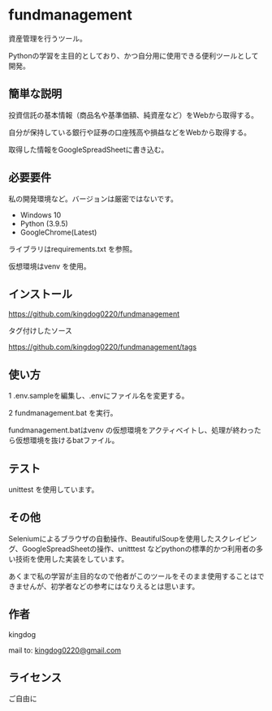 # fundmanagement

 
資産管理を行うツール。

Pythonの学習を主目的としており、かつ自分用に使用できる便利ツールとして開発。
 
## 簡単な説明
 
投資信託の基本情報（商品名や基準価額、純資産など）をWebから取得する。

自分が保持している銀行や証券の口座残高や損益などをWebから取得する。

取得した情報をGoogleSpreadSheetに書き込む。


## 必要要件
 
私の開発環境など。バージョンは厳密ではないです。
- Windows 10
- Python (3.9.5)
- GoogleChrome(Latest)

ライブラリはrequirements.txt を参照。

仮想環境はvenv を使用。


## インストール
 
https://github.com/kingdog0220/fundmanagement

タグ付けしたソース

https://github.com/kingdog0220/fundmanagement/tags
 
## 使い方
 
1 .env.sampleを編集し、.envにファイル名を変更する。

2 fundmanagement.bat を実行。

fundmanagement.batはvenv の仮想環境をアクティベイトし、処理が終わったら仮想環境を抜けるbatファイル。
 
## テスト
 
unittest を使用しています。

 
## その他
 
Seleniumによるブラウザの自動操作、BeautifulSoupを使用したスクレイピング、GoogleSpreadSheetの操作、unitttest などpythonの標準的かつ利用者の多い技術を使用した実装をしています。

あくまで私の学習が主目的なので他者がこのツールをそのまま使用することはできませんが、初学者などの参考にはなりえるとは思います。
 
## 作者
 
kingdog

mail to: kingdog0220@gmail.com
 
## ライセンス
 
ご自由に